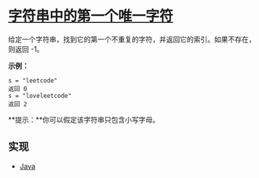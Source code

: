 # [字符串中的第一个唯一字符](https://leetcode-cn.com/problems/first-unique-character-in-a-string/)

给定一个字符串，找到它的第一个不重复的字符，并返回它的索引。如果不存在，则返回 -1。

**示例：**

```
s = "leetcode"
返回 0
s = "loveleetcode"
返回 2
```

**提示：**你可以假定该字符串只包含小写字母。

## 实现

- [Java](https://github.com/pojozhang/playground/blob/master/solutions/java/src/main/java/playground/algorithm/FirstUniqueCharacterInAString.java)

